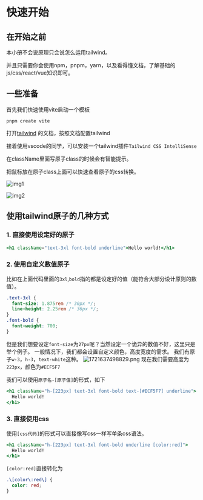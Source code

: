 # 快速开始

## 在开始之前

本小册不会说原理只会说怎么运用tailwind。

并且只需要你会使用npm，pnpm，yarn，以及看得懂文档，了解基础的js/css/react/vue知识即可。

## 一些准备

首先我们快速使用vite启动一个模板

```
pnpm create vite

```

打开[tailwind](https://tailwindcss.com/docs/guides/vite)
的文档，按照文档配置tailwind

接着使用vscode的同学，可以安装一个tailwind插件`Tailwind CSS IntelliSense`

在className里面写原子class的时候会有智能提示。

把鼠标放在原子class上面可以快速查看原子的css转换。

![img1](https://raw.githubusercontent.com/bradlc/vscode-tailwindcss/master/packages/vscode-tailwindcss/.github/banner.png)

![img2](https://raw.githubusercontent.com/bradlc/vscode-tailwindcss/master/packages/vscode-tailwindcss/.github/hover.png)

## 使用tailwind原子的几种方式

### 1. 直接使用设定好的原子

```jsx
<h1 className="text-3xl font-bold underline">Hello world!</h1>
```

### 2. 使用自定义数值原子

比如在上面代码里面的`3xl`,`bold`指的都是设定好的值（能符合大部分设计原则的数值）。

```css
.text-3xl {
  font-size: 1.875rem /* 30px */;
  line-height: 2.25rem /* 36px */;
}
.font-bold {
  font-weight: 700;
}
```

但是我们想要设定`font-size`为`27px`呢？当然设定一个诡异的数值不好，这里只是举个例子。
一般情况下，我们都会设置自定义颜色，高度宽度的需求。
我们有原子`w-3`，`h-3`，`text-white`这种。
![1721637498829.png](https://cdn-fusion.imgimg.cc/i/2024/2b1c94cea6e9ac04.png)
现在我们需要高度为`223px`，颜色为`#ECF5F7`

我们可以使用`原子名-[原子值]`的形式，如下

```jsx
<h1 className="h-[223px] text-3xl font-bold text-[#ECF5F7] underline">
  Hello world!
</h1>
```

### 3. 直接使用css

使用`[css代码]`的形式可以直接像写css一样写单条css语法。

```jsx
<h1 className="h-[223px] text-3xl font-bold underline [color:red]">
  Hello world!
</h1>
```

`[color:red]`直接转化为

```css
.\[color\:red\] {
  color: red;
}
```
